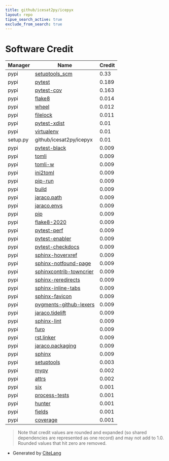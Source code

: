 ```yaml
---
title: github/icesat2py/icepyx
layout: repo
tipue_search_active: true
exclude_from_search: true
---
```

# Software Credit

|Manager|Name|Credit|
|-------|----|------|
|pypi|[setuptools_scm](https://github.com/pypa/setuptools_scm/)|0.33|
|pypi|[pytest](https://pypi.org/project/pytest)|0.189|
|pypi|[pytest-cov](https://github.com/pytest-dev/pytest-cov)|0.163|
|pypi|[flake8](https://pypi.org/project/flake8)|0.014|
|pypi|[wheel](https://github.com/pypa/wheel)|0.012|
|pypi|[filelock](https://pypi.org/project/filelock)|0.011|
|pypi|[pytest-xdist](https://pypi.org/project/pytest-xdist)|0.01|
|pypi|[virtualenv](https://pypi.org/project/virtualenv)|0.01|
|setup.py|github/icesat2py/icepyx|0.01|
|pypi|[pytest-black](https://github.com/shopkeep/pytest-black)|0.009|
|pypi|[tomli](https://pypi.org/project/tomli)|0.009|
|pypi|[tomli-w](https://pypi.org/project/tomli-w)|0.009|
|pypi|[ini2toml](https://github.com/abravalheri/ini2toml/)|0.009|
|pypi|[pip-run](https://pypi.org/project/pip-run)|0.009|
|pypi|[build](https://pypi.org/project/build)|0.009|
|pypi|[jaraco.path](https://pypi.org/project/jaraco.path)|0.009|
|pypi|[jaraco.envs](https://pypi.org/project/jaraco.envs)|0.009|
|pypi|[pip](https://pypi.org/project/pip)|0.009|
|pypi|[flake8-2020](https://pypi.org/project/flake8-2020)|0.009|
|pypi|[pytest-perf](https://pypi.org/project/pytest-perf)|0.009|
|pypi|[pytest-enabler](https://pypi.org/project/pytest-enabler)|0.009|
|pypi|[pytest-checkdocs](https://pypi.org/project/pytest-checkdocs)|0.009|
|pypi|[sphinx-hoverxref](https://pypi.org/project/sphinx-hoverxref)|0.009|
|pypi|[sphinx-notfound-page](https://pypi.org/project/sphinx-notfound-page)|0.009|
|pypi|[sphinxcontrib-towncrier](https://pypi.org/project/sphinxcontrib-towncrier)|0.009|
|pypi|[sphinx-reredirects](https://pypi.org/project/sphinx-reredirects)|0.009|
|pypi|[sphinx-inline-tabs](https://pypi.org/project/sphinx-inline-tabs)|0.009|
|pypi|[sphinx-favicon](https://pypi.org/project/sphinx-favicon)|0.009|
|pypi|[pygments-github-lexers](https://pypi.org/project/pygments-github-lexers)|0.009|
|pypi|[jaraco.tidelift](https://pypi.org/project/jaraco.tidelift)|0.009|
|pypi|[sphinx-lint](https://pypi.org/project/sphinx-lint)|0.009|
|pypi|[furo](https://pypi.org/project/furo)|0.009|
|pypi|[rst.linker](https://pypi.org/project/rst.linker)|0.009|
|pypi|[jaraco.packaging](https://pypi.org/project/jaraco.packaging)|0.009|
|pypi|[sphinx](https://pypi.org/project/sphinx)|0.009|
|pypi|[setuptools](https://github.com/pypa/setuptools)|0.003|
|pypi|[mypy](https://pypi.org/project/mypy)|0.002|
|pypi|[attrs](https://pypi.org/project/attrs)|0.002|
|pypi|[six](https://pypi.org/project/six)|0.001|
|pypi|[process-tests](https://pypi.org/project/process-tests)|0.001|
|pypi|[hunter](https://pypi.org/project/hunter)|0.001|
|pypi|[fields](https://pypi.org/project/fields)|0.001|
|pypi|[coverage](https://pypi.org/project/coverage)|0.001|


> Note that credit values are rounded and expanded (so shared dependencies are represented as one record) and may not add to 1.0. Rounded values that hit zero are removed.


- Generated by [CiteLang](https://github.com/vsoch/citelang)
